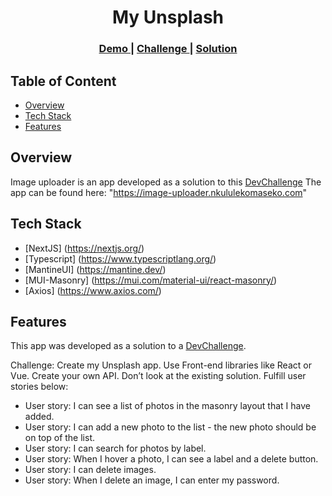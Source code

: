 <h1 align="center">My Unsplash</h1>
<div align="center">
  <h3>
    <a href="https://unsplash.nkululekomaseko.com">
      Demo
    </a>
    <span> | </span>
    <a href="https://devchallenges.io/challenges/rYyhwJAxMfES5jNQ9YsP">
      Challenge
    </a>
        <span> | </span>
    <a href="https://github.com/nkululekomaseko/my-unsplash">
      Solution
    </a>
  </h3>
</div>

## Table of Content

- [Overview](#overview)
- [Tech Stack](#tech-stack)
- [Features](#features)

## Overview

Image uploader is an app developed as a solution to this [DevChallenge](https://devchallenges.io/challenges/rYyhwJAxMfES5jNQ9YsP)
The app can be found here: "https://image-uploader.nkululekomaseko.com"

## Tech Stack

- [NextJS] (https://nextjs.org/)
- [Typescript] (https://www.typescriptlang.org/)
- [MantineUI] (https://mantine.dev/)
- [MUI-Masonry] (https://mui.com/material-ui/react-masonry/)
- [Axios] (https://www.axios.com/)

## Features

This app was developed as a solution to a [DevChallenge](https://devchallenges.io/challenges/rYyhwJAxMfES5jNQ9YsP).

Challenge: Create my Unsplash app. Use Front-end libraries like React or Vue. Create your own API. Don’t look at the existing solution. Fulfill user stories below:

- User story: I can see a list of photos in the masonry layout that I have added.
- User story: I can add a new photo to the list - the new photo should be on top of the list.
- User story: I can search for photos by label.
- User story: When I hover a photo, I can see a label and a delete button.
- User story: I can delete images.
- User story: When I delete an image, I can enter my password.
